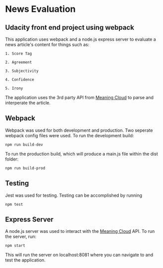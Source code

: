 # News Evaluation
## Udacity front end project using webpack
This application uses webpack and a node.js express server 
to evaluate a news article's content for things such as:

    1. Score Tag

    2. Agreement

    3. Subjectivity

    4. Confidence

    5. Irony

The application uses the 3rd party API from [Meaning Cloud](http://meaningcloud.com)
to parse and interperate the article. 

## Webpack
Webpack was used for both development and production. Two seperate webpack config files were
used. 
To run the development build:
```
npm run build-dev
```
To run the production build, which will produce a main.js file within the dist folder:
```
npm run build-prod
```

## Testing
Jest was used for testing. Testing can be accomplished by running
```
npm test
```

## Express Server
A node.js server was used to interact with the [Meaning Cloud](http://meaningcloud.com) API. To run the server, run:
```
npm start
```
This will run the server on localhost:8081 where you can navigate to and test the application.


